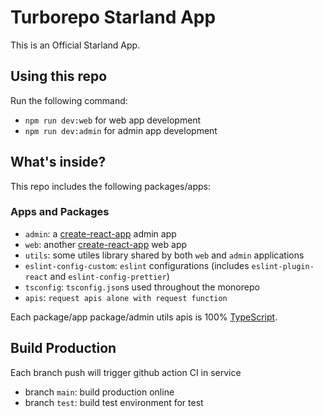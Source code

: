 # Turborepo Starland App

This is an Official Starland App.

## Using this repo

Run the following command:

- `npm run dev:web` for web app development
- `npm run dev:admin` for admin app development

## What's inside?

This repo includes the following packages/apps:

### Apps and Packages

- `admin`: a [create-react-app](https://create-react-app.dev) admin app
- `web`: another [create-react-app](https://create-react-app.dev) web app
- `utils`: some utiles library shared by both `web` and `admin` applications
- `eslint-config-custom`: `eslint` configurations (includes `eslint-plugin-react` and `eslint-config-prettier`)
- `tsconfig`: `tsconfig.json`s used throughout the monorepo
- `apis`: `request apis alone with request function`

Each package/app package/admin utils apis is 100% [TypeScript](https://www.typescriptlang.org/).

## Build Production

Each branch push will trigger github action CI in service

- branch `main`: build production online
- branch `test`: build test environment for test
